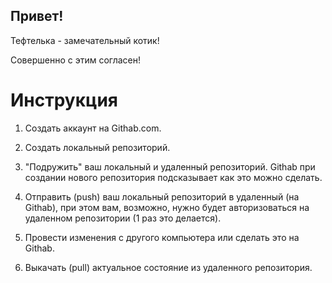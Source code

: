 ## Привет!
Тефтелька - замечательный котик!

Совершенно с этим согласен!

# Инструкция 

1. Создать аккаунт на Githab.com.

2. Создать локальный репозиторий.

3. "Подружить" ваш локальный и удаленный репозиторий. Githab при создании нового репозитория подсказывает как это можно сделать.

4. Отправить (push) ваш локальный репозиторий в удаленный (на Githab), при этом вам, возможно, нужно будет авторизоваться на удаленном репозитории (1 раз это делается).

5. Провести изменения с другого компьютера или сделать это на Githab.

6. Выкачать (pull) актуальное состояние из удаленного репозитория.

